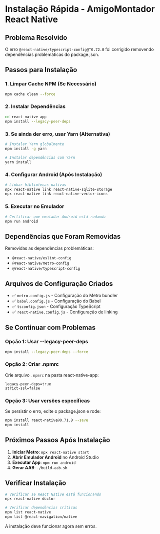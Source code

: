 # Instalação Rápida - AmigoMontador React Native

## Problema Resolvido

O erro `@react-native/typescript-config@^0.72.0` foi corrigido removendo dependências problemáticas do package.json.

## Passos para Instalação

### 1. Limpar Cache NPM (Se Necessário)
```bash
npm cache clean --force
```

### 2. Instalar Dependências
```bash
cd react-native-app
npm install --legacy-peer-deps
```

### 3. Se ainda der erro, usar Yarn (Alternativa)
```bash
# Instalar Yarn globalmente
npm install -g yarn

# Instalar dependências com Yarn
yarn install
```

### 4. Configurar Android (Após Instalação)
```bash
# Linkar bibliotecas nativas
npx react-native link react-native-sqlite-storage
npx react-native link react-native-vector-icons
```

### 5. Executar no Emulador
```bash
# Certificar que emulador Android está rodando
npm run android
```

## Dependências que Foram Removidas

Removidas as dependências problemáticas:
- `@react-native/eslint-config`
- `@react-native/metro-config` 
- `@react-native/typescript-config`

## Arquivos de Configuração Criados

- ✅ `metro.config.js` - Configuração do Metro bundler
- ✅ `babel.config.js` - Configuração do Babel
- ✅ `tsconfig.json` - Configuração TypeScript
- ✅ `react-native.config.js` - Configuração de linking

## Se Continuar com Problemas

### Opção 1: Usar --legacy-peer-deps
```bash
npm install --legacy-peer-deps --force
```

### Opção 2: Criar .npmrc
Crie arquivo `.npmrc` na pasta react-native-app:
```
legacy-peer-deps=true
strict-ssl=false
```

### Opção 3: Usar versões específicas
Se persistir o erro, edite o package.json e rode:
```bash
npm install react-native@0.71.8 --save
npm install
```

## Próximos Passos Após Instalação

1. **Iniciar Metro**: `npx react-native start`
2. **Abrir Emulador Android** no Android Studio
3. **Executar App**: `npm run android`
4. **Gerar AAB**: `./build-aab.sh`

## Verificar Instalação

```bash
# Verificar se React Native está funcionando
npx react-native doctor

# Verificar dependências críticas
npm list react-native
npm list @react-navigation/native
```

A instalação deve funcionar agora sem erros.